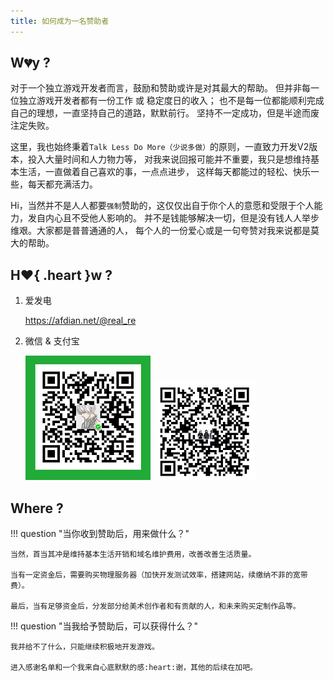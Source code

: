 ```yaml
---
title: 如何成为一名赞助者
---
```


## W:broken_heart:y ?

对于一个独立游戏开发者而言，鼓励和赞助或许是对其最大的帮助。
但并非每一位独立游戏开发者都有一份工作 或 稳定度日的收入；
也不是每一位都能顺利完成自己的理想，一直坚持自己的道路，默默前行。
坚持不一定成功，但是半途而废注定失败。

这里，我也始终秉着`Talk Less Do More（少说多做）`的原则，一直致力开发V2版本，投入大量时间和人力物力等，
对我来说回报可能并不重要，我只是想维持基本生活，一直做着自己喜欢的事，一点点进步，
这样每天都能过的轻松、快乐一些，每天都充满活力。

Hi，当然并不是人人都要`强制`赞助的，这仅仅出自于你个人的意愿和受限于个人能力，发自内心且不受他人影响的。
并不是钱能够解决一切，但是没有钱人人举步维艰。大家都是普普通通的人，
每个人的一份爱心或是一句夸赞对我来说都是莫大的帮助。

## H:heart:{ .heart }w ?

1. 爱发电

    https://afdian.net/@real_re

2. 微信 & 支付宝

    ![wx](../../assets/img/wx_pay.png)
    ![aipay](../../assets/img/ali_pay.png)

## Where ?

!!! question "当你收到赞助后，用来做什么？"

    当然，首当其冲是维持基本生活开销和域名维护费用，改善改善生活质量。

    当有一定资金后，需要购买物理服务器（加快开发测试效率，搭建网站，续缴纳不菲的宽带费）。

    最后，当有足够资金后，分发部分给美术创作者和有贡献的人，和未来购买定制作品等。

!!! question "当我给予赞助后，可以获得什么？"

    我并给不了什么，只能继续积极地开发游戏。

    进入感谢名单和一个我来自心底默默的感:heart:谢，其他的后续在加吧。
